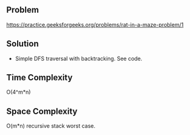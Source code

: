 ## Problem

https://practice.geeksforgeeks.org/problems/rat-in-a-maze-problem/1

## Solution

- Simple DFS traversal with backtracking. See code.

## Time Complexity

O(4^m\*n)

## Space Complexity

O(m\*n) recursive stack worst case.
